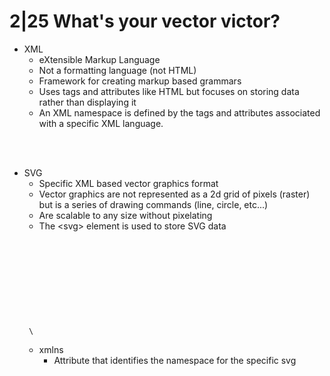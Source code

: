 # 2|25 What's your vector victor?

- XML
    - eXtensible Markup Language
    - Not a formatting language (not HTML)
    - Framework for creating markup based grammars
    - Uses tags and attributes like HTML but focuses on storing data rather than displaying it
    - An XML namespace is defined by the tags and attributes associated with a specific XML language.

<br>
<br>

- SVG
    - Specific XML based vector graphics format
    - Vector graphics are not represented as a 2d grid of pixels (raster) but is a series of drawing commands (line, circle, etc...)
    - Are scalable to any size without pixelating
    - The \<svg> element is used to store SVG data
    <pre><code> \<svg xmlns="https://www.w3.org/2000/svg">
    SVG CODE
    \</svg> </code></pre>
    - xmlns
        - Attribute that identifies the namespace for the specific svg